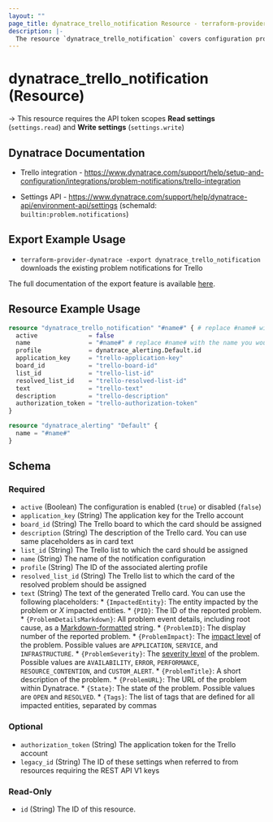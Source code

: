 ```yaml
---
layout: ""
page_title: dynatrace_trello_notification Resource - terraform-provider-dynatrace"
description: |-
  The resource `dynatrace_trello_notification` covers configuration problem notifications sent to Trello
---
```


# dynatrace_trello_notification (Resource)

-> This resource requires the API token scopes **Read settings** (`settings.read`) and **Write settings** (`settings.write`)

## Dynatrace Documentation

- Trello integration - https://www.dynatrace.com/support/help/setup-and-configuration/integrations/problem-notifications/trello-integration

- Settings API - https://www.dynatrace.com/support/help/dynatrace-api/environment-api/settings (schemaId: `builtin:problem.notifications`)

## Export Example Usage

- `terraform-provider-dynatrace -export dynatrace_trello_notification` downloads the existing problem notifications for Trello

The full documentation of the export feature is available [here](https://registry.terraform.io/providers/dynatrace-oss/dynatrace/latest/docs/guides/export-v2).

## Resource Example Usage

```terraform
resource "dynatrace_trello_notification" "#name#" { # replace #name# with the name you would like your resource be known within your Terraform Module
  active              = false
  name                = "#name#" # replace #name# with the name you would like your entry to be displayed within the Dynatrace Web UI
  profile             = dynatrace_alerting.Default.id
  application_key     = "trello-application-key"
  board_id            = "trello-board-id"
  list_id             = "trello-list-id"
  resolved_list_id    = "trello-resolved-list-id"
  text                = "trello-text"
  description         = "trello-description"
  authorization_token = "trello-authorization-token"
}

resource "dynatrace_alerting" "Default" {
  name = "#name#"
}
```

<!-- schema generated by tfplugindocs -->
## Schema

### Required

- `active` (Boolean) The configuration is enabled (`true`) or disabled (`false`)
- `application_key` (String) The application key for the Trello account
- `board_id` (String) The Trello board to which the card should be assigned
- `description` (String) The description of the Trello card.   You can use same placeholders as in card text
- `list_id` (String) The Trello list to which the card should be assigned
- `name` (String) The name of the notification configuration
- `profile` (String) The ID of the associated alerting profile
- `resolved_list_id` (String) The Trello list to which the card of the resolved problem should be assigned
- `text` (String) The text of the generated Trello card.  You can use the following placeholders:  * `{ImpactedEntity}`: The entity impacted by the problem or *X* impacted entities.  * `{PID}`: The ID of the reported problem.  * `{ProblemDetailsMarkdown}`: All problem event details, including root cause, as a [Markdown-formatted](https://www.markdownguide.org/cheat-sheet/) string.  * `{ProblemID}`: The display number of the reported problem.  * `{ProblemImpact}`: The [impact level](https://www.dynatrace.com/support/help/shortlink/impact-analysis) of the problem. Possible values are `APPLICATION`, `SERVICE`, and `INFRASTRUCTURE`.  * `{ProblemSeverity}`: The [severity level](https://www.dynatrace.com/support/help/shortlink/event-types) of the problem. Possible values are `AVAILABILITY`, `ERROR`, `PERFORMANCE`, `RESOURCE_CONTENTION`, and `CUSTOM_ALERT`.  * `{ProblemTitle}`: A short description of the problem.  * `{ProblemURL}`: The URL of the problem within Dynatrace.  * `{State}`: The state of the problem. Possible values are `OPEN` and `RESOLVED`.  * `{Tags}`: The list of tags that are defined for all impacted entities, separated by commas

### Optional

- `authorization_token` (String) The application token for the Trello account
- `legacy_id` (String) The ID of these settings when referred to from resources requiring the REST API V1 keys

### Read-Only

- `id` (String) The ID of this resource.
 